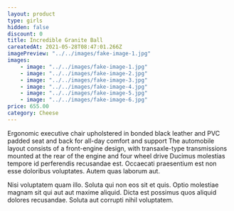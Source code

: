 ```yaml
---
layout: product
type: girls
hidden: false
discount: 0
title: Incredible Granite Ball
careatedAt: 2021-05-28T08:47:01.266Z
imagePreview: "../../images/fake-image-1.jpg"
images:
    - image: "../../images/fake-image-1.jpg"
    - image: "../../images/fake-image-2.jpg"
    - image: "../../images/fake-image-3.jpg"
    - image: "../../images/fake-image-4.jpg"
    - image: "../../images/fake-image-5.jpg"
    - image: "../../images/fake-image-6.jpg"
price: 655.00
category: Cheese
---
```

Ergonomic executive chair upholstered in bonded black leather and PVC padded seat and back for all-day comfort and support
The automobile layout consists of a front-engine design, with transaxle-type transmissions mounted at the rear of the engine and four wheel drive
Ducimus molestias tempore id perferendis recusandae est. Occaecati praesentium est non esse doloribus voluptates. Autem quas laborum aut.
 Nisi voluptatem quam illo. Soluta qui non eos sit et quis. Optio molestiae magnam sit qui aut aut maxime aliquid. Dicta est possimus quos aliquid dolores recusandae. Soluta aut corrupti nihil voluptatem.
